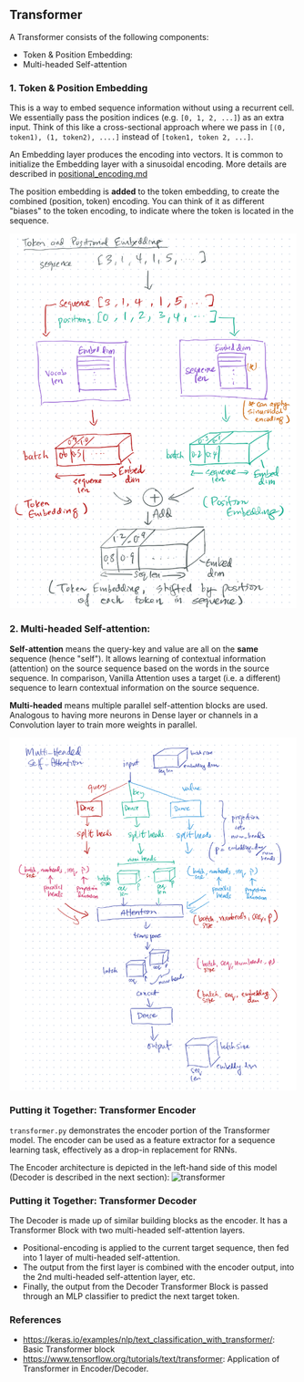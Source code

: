 ## Transformer

A Transformer consists of the following components:
- Token & Position Embedding:
- Multi-headed Self-attention

### 1. Token & Position Embedding

This is a way to embed sequence information without using a recurrent cell. We essentially pass the position indices (e.g. `[0, 1, 2, ...]`) as an extra input. Think of this like a cross-sectional approach where we pass in `[(0, token1), (1, token2), ....]` instead of `[token1, token 2, ...]`.

An Embedding layer produces the encoding into vectors. It is common to initialize the Embedding layer with a sinusoidal encoding. More details are described in [positional_encoding.md](positional_encoding.md)

The position embedding is **added** to the token embedding, to create the combined (position, token) encoding. You can think of it as different "biases" to the token encoding, to indicate where the token is located in the sequence.

![token_n_position_embedding](token_n_position_embedding.png)

### 2. Multi-headed Self-attention:

**Self-attention** means the query-key and value are all on the **same** sequence (hence "self"). It allows learning of contextual information (attention) on the source sequence based on the words in the source sequence. In comparison, Vanilla Attention uses a target (i.e. a different) sequence to learn contextual information on the source sequence.

**Multi-headed** means multiple parallel self-attention blocks are used. Analogous to having more neurons in Dense layer or channels in a Convolution layer to train more weights in parallel.
  
![internals](multiheaded_self_attention.png)

### Putting it Together: Transformer Encoder

`transformer.py` demonstrates the encoder portion of the Transformer model. The encoder can be used as a feature extractor for a sequence learning task, effectively as a drop-in replacement for RNNs.

The Encoder architecture is depicted in the left-hand side of this model (Decoder is described in the next section):
![transformer](https://www.tensorflow.org/images/tutorials/transformer/transformer.png)

### Putting it Together: Transformer Decoder

The Decoder is made up of similar building blocks as the encoder. It has a Transformer Block with two multi-headed self-attention layers.
- Positional-encoding is applied to the current target sequence, then fed into 1 layer of  multi-headed self-attention.
- The output from the first layer is combined with the encoder output, into the 2nd multi-headed self-attention layer, etc.
- Finally, the output from the Decoder Transformer Block is passed through an MLP classifier to predict the next target token.


### References
- https://keras.io/examples/nlp/text_classification_with_transformer/: Basic Transformer block
- https://www.tensorflow.org/tutorials/text/transformer: Application of Transformer in Encoder/Decoder.
